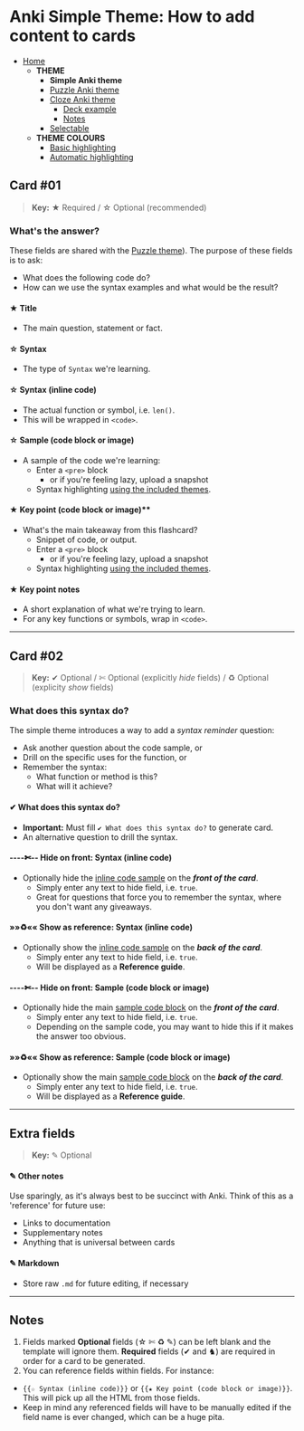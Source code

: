 # Anki Simple Theme: How to add content to cards

- [Home](../../README.md)
  - **THEME**
    - **Simple Anki theme**
    - [Puzzle Anki theme](../puzzle/README.md)
    - [Cloze Anki theme](../cloze/README.md)
      - [Deck example](../../deck/README.md)
      - [Notes](#notes)
    - [Selectable](../selectable/README.md)
  - **THEME COLOURS**
    - [Basic highlighting](../assets/css/README.md)
    - [Automatic highlighting](../assets/css/README.md#automatic-syntax-highlighting-with-pygments)



## Card #01
> **Key:** ★ Required / ☆ Optional (recommended)

### What's the answer?

These fields are shared with the [Puzzle theme](../puzzle/README.md)). The purpose of these fields is to ask:

- What does the following code do?
- How can we use the syntax examples and what would be the result?

#### ★ Title

- The main question, statement or fact.

#### ☆ Syntax

- The type of `Syntax` we're learning.

#### ☆ Syntax (inline code)

- The actual function or symbol, i.e. `len()`.
- This will be wrapped in `<code>`.

#### ☆ Sample (code block or image)

- A sample of the code we're learning:
  - Enter a `<pre>` block
    - or if you're feeling lazy, upload a snapshot
  - Syntax highlighting [using the included themes](../assets/css/README.md).

#### ★ Key point (code block or image)**

- What's the main takeaway from this flashcard?
  - Snippet of code, or output.
  - Enter a `<pre>` block
    - or if you're feeling lazy, upload a snapshot
  - Syntax highlighting [using the included themes](../assets/css/README.md).

#### ★ Key point notes

- A short explanation of what we're trying to learn.
- For any key functions or symbols, wrap in `<code>`.



-----


## Card #02
> **Key:** ✔ Optional / ✄ Optional (explicitly *hide* fields) / ♻ Optional (explicity *show* fields)

### What does this syntax do?

The simple theme introduces a way to add a *syntax reminder* question:

- Ask another question about the code sample, or
- Drill on the specific uses for the function, or
- Remember the syntax:
  - What function or method is this?
  - What will it achieve?

#### ✔ What does this syntax do?

- **Important:** Must fill `✔ What does this syntax do?` to generate card.
- An alternative question to drill the syntax.

#### ----✄-- Hide on front: Syntax (inline code)

- Optionally hide the [inline code sample](#-syntax-inline-code) on the ***front of the card***.
  - Simply enter any text to hide field, i.e. `true`.
  - Great for questions that force you to remember the syntax, where you don't want any giveaways.

#### »»♻«« Show as reference: Syntax (inline code)

- Optionally show the [inline code sample](#-syntax-inline-code) on the ***back of the card***.
  - Simply enter any text to hide field, i.e. `true`.
  - Will be displayed as a **Reference guide**.

#### ----✄-- Hide on front: Sample (code block or image)

- Optionally hide the main [sample code block](#-sample-code-block-or-image) on the ***front of the card***.
  - Simply enter any text to hide field, i.e. `true`.
  - Depending on the sample code, you may want to hide this if it makes the answer too obvious.

#### »»♻«« Show as reference: Sample (code block or image)

- Optionally show the main [sample code block](#-sample-code-block-or-image) on the ***back of the card***.
  - Simply enter any text to hide field, i.e. `true`.
  - Will be displayed as a **Reference guide**.



-----



## Extra fields
> **Key:** ✎ Optional

#### ✎ Other notes

Use sparingly, as it's always best to be succinct with Anki. Think of this as a 'reference' for future use:

- Links to documentation
- Supplementary notes
- Anything that is universal between cards

#### ✎ Markdown

- Store raw `.md` for future editing, if necessary



-----



## Notes

1. Fields marked **Optional** fields (☆ ✄ ♻ ✎) can be left blank and the template will ignore them. **Required** fields (✔ and ♞) are required in order for a card to be generated.
2. You can reference fields within fields. For instance:
  - `{{☆ Syntax (inline code)}}` or `{{★ Key point (code block or image)}}`. This will pick up all the HTML from those fields.
  - Keep in mind any referenced fields will have to be manually edited if the field name is ever changed, which can be a huge pita.
